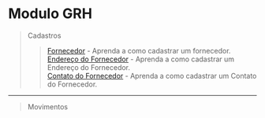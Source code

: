 # Modulo GRH

> Cadastros
>> [Fornecedor](/cadforn.md) - Aprenda a como cadastrar um fornecedor.  
>> [Endereço do Fornecedor](/cadforn/#cadastrando-endereco-do-fornecedor) - Aprenda a como cadastrar um Endereço do Fornecedor.  
>> [Contato do Fornecedor](/cadforn/#cadastrando-contatos-do-cliente) - Aprenda a como cadastrar um Contato do Fornecedor.

---

> Movimentos    
  
  
